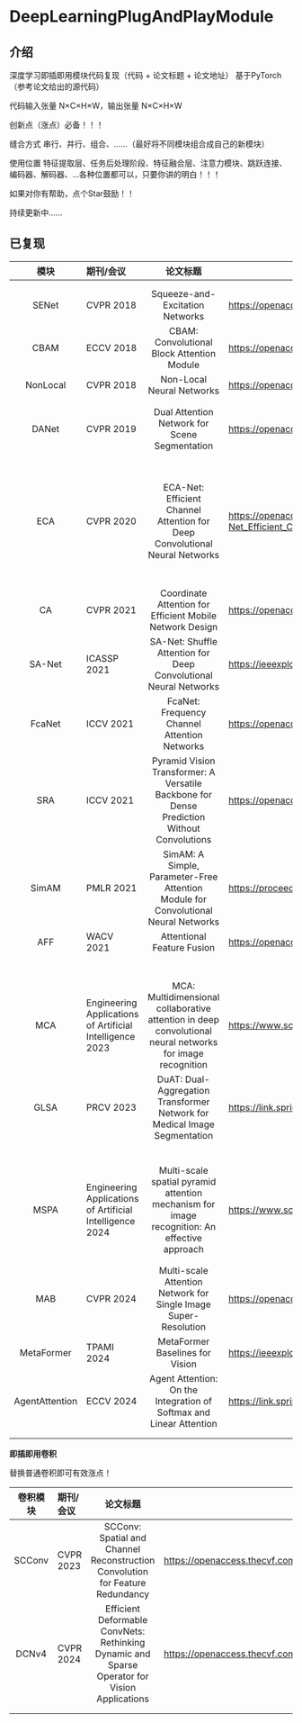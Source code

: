 # DeepLearningPlugAndPlayModule

## 介绍

深度学习即插即用模块代码复现（代码 + 论文标题 + 论文地址）  基于PyTorch（参考论文给出的源代码）

代码输入张量 N×C×H×W，输出张量 N×C×H×W

创新点（涨点）必备！！！

缝合方式       串行、并行、组合、......（最好将不同模块组合成自己的新模块）

使用位置       特征提取层、任务后处理阶段、特征融合层、注意力模块、跳跃连接、编码器、解码器、...各种位置都可以，只要你讲的明白！！！



如果对你有帮助，点个Star鼓励！！

持续更新中......





## 已复现

|       模块       | 期刊/会议                                                    |                           论文标题                           | 论文地址                                                     |
|:--------------:|:---------------------------------------------------------| :----------------------------------------------------------: | ------------------------------------------------------------ |
|                |                                                          |                                                              |                                                              |
|                |                                                          |                                                              |                                                              |
|     SENet      | CVPR 2018                                                |               Squeeze-and-Excitation Networks                | https://openaccess.thecvf.com/content_cvpr_2018/html/Hu_Squeeze-and-Excitation_Networks_CVPR_2018_paper.html |
|      CBAM      | ECCV 2018                                                |          CBAM: Convolutional Block Attention Module          | https://openaccess.thecvf.com/content_ECCV_2018/html/Sanghyun_Woo_Convolutional_Block_Attention_ECCV_2018_paper.html |
|    NonLocal    | CVPR 2018                                                |                  Non-Local Neural Networks                   | https://openaccess.thecvf.com/content_cvpr_2018/html/Wang_Non-Local_Neural_Networks_CVPR_2018_paper.html |
|                |                                                          |                                                              |                                                              |
|                |                                                          |                                                              |                                                              |
|     DANet      | CVPR 2019                                                |        Dual Attention Network for Scene Segmentation         | https://openaccess.thecvf.com/content_CVPR_2019/html/Fu_Dual_Attention_Network_for_Scene_Segmentation_CVPR_2019_paper.html |
|                |                                                          |                                                              |                                                              |
|                |                                                          |                                                              |                                                              |
|                |                                                          |                                                              |                                                              |
|                |                                                          |                                                              |                                                              |
|                |                                                          |                                                              |                                                              |
|                |                                                          |                                                              |                                                              |
|                |                                                          |                                                              |                                                              |
|                |                                                          |                                                              |                                                              |
|      ECA       | CVPR 2020                                                | ECA-Net: Efficient Channel Attention for Deep Convolutional Neural Networks | https://openaccess.thecvf.com/content_CVPR_2020/html/Wang_ECA-Net_Efficient_Channel_Attention_for_Deep_Convolutional_Neural_Networks_CVPR_2020_paper.html |
|                |                                                          |                                                              |                                                              |
|                |                                                          |                                                              |                                                              |
|                |                                                          |                                                              |                                                              |
|                |                                                          |                                                              |                                                              |
|                |                                                          |                                                              |                                                              |
|                |                                                          |                                                              |                                                              |
|                |                                                          |                                                              |                                                              |
|       CA       | CVPR 2021                                                |   Coordinate Attention for Efficient Mobile Network Design   | https://openaccess.thecvf.com/content/CVPR2021/html/Hou_Coordinate_Attention_for_Efficient_Mobile_Network_Design_CVPR_2021_paper.html |
|     SA-Net     | ICASSP 2021                                              | SA-Net: Shuffle Attention for Deep Convolutional Neural Networks | https://ieeexplore.ieee.org/abstract/document/9414568        |
|     FcaNet     | ICCV 2021                                                |         FcaNet: Frequency Channel Attention Networks         | https://openaccess.thecvf.com/content/ICCV2021/html/Qin_FcaNet_Frequency_Channel_Attention_Networks_ICCV_2021_paper.html |
|      SRA       | ICCV 2021                                                |        Pyramid Vision Transformer: A Versatile Backbone for Dense Prediction Without Convolutions                                                      |          https://openaccess.thecvf.com/content/ICCV2021/html/Wang_Pyramid_Vision_Transformer_A_Versatile_Backbone_for_Dense_Prediction_Without_ICCV_2021_paper.html                                                                                                                |
|     SimAM      | PMLR 2021                                                | SimAM: A Simple, Parameter-Free Attention Module for Convolutional Neural Networks | https://proceedings.mlr.press/v139/yang21o                   |
|      AFF       | WACV 2021                                                |                  Attentional Feature Fusion                  | https://openaccess.thecvf.com/content/WACV2021/html/Dai_Attentional_Feature_Fusion_WACV_2021_paper.html |
|                |                                                          |                                                              |                                                              |
|                |                                                          |                                                              |                                                              |
|                |                                                          |                                                              |                                                              |
|                |                                                          |                                                              |                                                              |
|                |                                                          |                                                              |                                                              |
|                |                                                          |                                                              |                                                              |
|                |                                                          |                                                              |                                                              |
|      MCA       | Engineering Applications of Artificial Intelligence 2023 | MCA: Multidimensional collaborative attention in deep convolutional neural networks for image recognition | https://www.sciencedirect.com/science/article/abs/pii/S0952197623012630 |
|      GLSA      | PRCV 2023                                                | DuAT: Dual-Aggregation Transformer Network for Medical Image Segmentation | https://link.springer.com/chapter/10.1007/978-981-99-8469-5_27?utm_source=chatgpt.com |
|                |                                                          |                                                              |                                                              |
|                |                                                          |                                                              |                                                              |
|                |                                                          |                                                              |                                                              |
|                |                                                          |                                                              |                                                              |
|                |                                                          |                                                              |                                                              |
|                |                                                          |                                                              |                                                              |
|      MSPA      | Engineering Applications of Artificial Intelligence 2024 | Multi-scale spatial pyramid attention mechanism for image recognition: An effective approach | https://www.sciencedirect.com/science/article/abs/pii/S0952197624004196 |
|                |                                                          |                                                              |                                                              |
|                |                                                          |                                                              |                                                              |
|      MAB       | CVPR 2024                                                | Multi-scale Attention Network for Single Image Super-Resolution | https://openaccess.thecvf.com/content/CVPR2024W/NTIRE/html/Wang_Multi-scale_Attention_Network_for_Single_Image_Super-Resolution_CVPRW_2024_paper.html |
|   MetaFormer   | TPAMI 2024                                               |               MetaFormer Baselines for Vision                | https://ieeexplore.ieee.org/document/10304335                |
| AgentAttention | ECCV 2024                                                |        Agent Attention: On the Integration of Softmax and Linear Attention                                                      |        https://link.springer.com/chapter/10.1007/978-3-031-72973-7_8                                                      |
|                |                                                          |                                                              |                                                              |
|                |                                                          |                                                              |                                                              |





**即插即用卷积**

替换普通卷积即可有效涨点！

|  卷积模块  | 期刊/会议     |                           论文标题                           | 论文地址                                                     |
|:------:|:----------| :----------------------------------------------------------: | ------------------------------------------------------------ |
| SCConv | CVPR 2023 |      SCConv: Spatial and Channel Reconstruction Convolution for Feature Redundancy                                                                                         |          https://openaccess.thecvf.com/content/CVPR2023/html/Li_SCConv_Spatial_and_Channel_Reconstruction_Convolution_for_Feature_Redundancy_CVPR_2023_paper.html                                                                                                                                                      |
| DCNv4  | CVPR 2024 | Efficient Deformable ConvNets: Rethinking Dynamic and Sparse Operator for Vision Applications | https://openaccess.thecvf.com/content/CVPR2024/html/Xiong_Efficient_Deformable_ConvNets_Rethinking_Dynamic_and_Sparse_Operator_for_Vision_CVPR_2024_paper.html |
|    |  |                                                              |                                                              |
|        |           |                                                              |                                                              |

